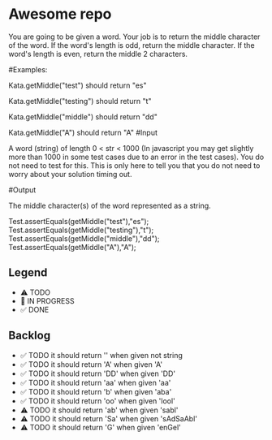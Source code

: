 # Awesome repo

You are going to be given a word. Your job is to return the middle character of the word. If the word's length is odd, return the middle character. If the word's length is even, return the middle 2 characters.

#Examples:

Kata.getMiddle("test") should return "es"

Kata.getMiddle("testing") should return "t"

Kata.getMiddle("middle") should return "dd"

Kata.getMiddle("A") should return "A"
#Input

A word (string) of length 0 < str < 1000 (In javascript you may get slightly more than 1000 in some test cases due to an error in the test cases). You do not need to test for this. This is only here to tell you that you do not need to worry about your solution timing out.

#Output

The middle character(s) of the word represented as a string.

Test.assertEquals(getMiddle("test"),"es");
    Test.assertEquals(getMiddle("testing"),"t");
    Test.assertEquals(getMiddle("middle"),"dd");
    Test.assertEquals(getMiddle("A"),"A");

## Legend
- ⚠ TODO
- 🚧 IN PROGRESS
- ✅ DONE

## Backlog
- ✅  TODO it should return '' when given not string
- ✅ TODO it should return 'A' when given 'A'
- ✅ TODO it should return 'DD' when given 'DD'
- ✅ TODO it should return 'aa' when given 'aa'
- ✅ TODO it should return 'b' when given 'aba'
- ✅ TODO it should return 'oo' when given 'lool'
- ⚠ TODO it should return 'ab' when given 'sabl'
- ⚠ TODO it should return 'Sa' when given 'sAdSaAbl'
- ⚠ TODO it should return 'G' when given 'enGel'